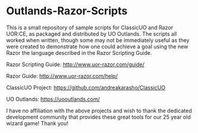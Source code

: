 # Outlands-Razor-Scripts
This is a small repository of sample scripts for ClassicUO and Razor UOR:CE, as packaged and distributed by UO Outlands.
The scripts all worked when written, though some may not be immediately useful as they were created to demonstrate how one could achieve a goal using the new Razor the language described in the Razor Scripting Guide.

Razor Scripting Guide: http://www.uor-razor.com/guide/

Razor Guide: http://www.uor-razor.com/help/

ClassicUO Project: https://github.com/andreakarasho/ClassicUO

UO Outlands: https://uooutlands.com/

I have no affiliation with the above projects and wish to thank the dedicated development community that provides these great tools for our 25 year old wizard game! Thank you!
